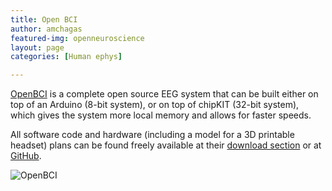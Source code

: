 ```yaml
---
title: Open BCI
author: amchagas
featured-img: openneuroscience
layout: page
categories: [Human ephys]

---
```



[OpenBCI](https://openbci.com/) is a complete open source EEG system that can be built either on top of an Arduino (8-bit system), or on top of chipKIT (32-bit system), which gives the system more local memory and allows for faster speeds.

All software code and hardware (including a model for a 3D printable headset) plans can be found freely available at their [download section](https://openbci.com/index.php/downloads) or at [GitHub](https://github.com/OpenBCI).

![OpenBCI](https://openbci.com/images/headerlogofront2.png)
